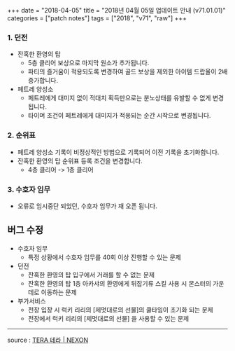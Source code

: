 +++
date = "2018-04-05"
title = "2018년 04월 05일 업데이트 안내 (v71.01.01)"
categories = ["patch notes"]
tags = ["2018", "v71", "raw"]
+++

### 1. 던전
- 잔혹한 환영의 탑
  - 5층 클리어 보상으로 마지막 원소가 추가됩니다.
  - 파티의 즐거움이 적용되도록 변경하여 골드 보상을 제외한 아이템 드랍율이 2배 증가합니다.
- 페트레 양성소
  - 페트레에게 대미지 없이 적대치 획득만으로는 분노상태를 유발할 수 없게 변경됩니다.
  - 타이머 조건이 페트레에게 대미지가 적용되는 순간 시작으로 변경됩니다.

### 2. 순위표
- 페트레 양성소 기록이 비정상적인 방법으로 기록되어 이전 기록을 초기화합니다.
- 잔혹한 환영의 탑 순위표 등록 조건을 변경합니다.
  - 4층 클리어 -> 1층 클리어

### 3. 수호자 임무
- 오류로 임시중단 되었던, 수호자 임무가 재 오픈 됩니다.

## 버그 수정

- 수호자 임무
  - 특정 상황에서 수호자 임무를 40회 이상 진행할 수 있는 문제
- 던전
  - 잔혹한 환영의 탑 입구에서 거래를 할 수 없는 문제
  - 잔혹한 환영의 탑 1층 아카샤의 환영에게 뒤잡기류 스킬 사용 시 몬스터의 가운데로 이동하는 문제
- 부가서비스
  - 전장 입장 시 럭키 리리의 [제멋대로의 선물]의 쿨타임이 초기화 되는 문제
  - 전장에서 럭키 리리의 [제멋대로의 선물] 을 사용할 수 있는 문제

----

source : [TERA 테라 | NEXON](http://tera.nexon.com/news/update/view.aspx?n4articlesn=326)
